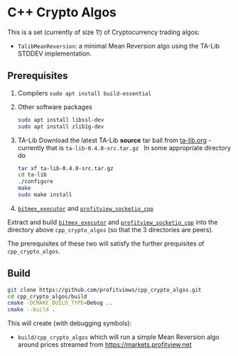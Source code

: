 # C++ Crypto Algos

This is a set (currently of size 1!) of Cryptocurrency trading algos:
* `TalibMeanReversion`: a minimal Mean Reversion algo using the TA-Lib STDDEV implementation.

## Prerequisites

1. Compilers
   `sudo apt install build-essential`
   
1. Other software packages
   ```bash
   sudo apt install libssl-dev
   sudo apt install zlib1g-dev
   ```
1. TA-Lib
   Download the latest TA-Lib **source** tar ball from [ta-lib.org](https://www.ta-lib.org/hdr_dw.html) - currently that is `ta-lib-0.4.0-src.tar.gz`
   
   In some appropriate directory do
   
   ```bash
   tar xf ta-lib-0.4.0-src.tar.gz
   cd ta-lib
   ./configure
   make
   sudo make install
   ```
2. [`bitmex_executor`](https://github.com/profitviews/bitmex_executor) and [`profitview_socketio_cpp`](https://github.com/profitviews/profitview_socketio_cpp)

Extract and build [`bitmex_executor`](https://github.com/profitviews/bitmex_executor) and [`profitview_socketio_cpp`](https://github.com/profitviews/profitview_socketio_cpp) into the directory above `cpp_crypto_algos` (so that the 3 directories are peers).

The prerequisites of these two will satisfy the further prequisites of `cpp_crypto_algos`.

## Build

```bash
git clone https://github.com/profitviews/cpp_crypto_algos.git
cd cpp_crypto_algos/build
cmake -DCMAKE_BUILD_TYPE=Debug ..
cmake --build .
```

This will create (with debugging symbols):

* `build/cpp_crypto_algos` which will run a simple Mean Reversion algo around prices streamed from https://markets.profitview.net
